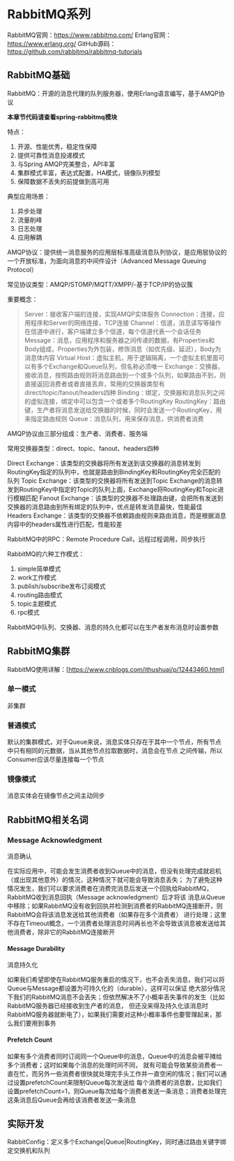 # RabbitMQ系列

RabbitMQ官网：https://www.rabbitmq.com/
Erlang官网：https://www.erlang.org/
GitHub源码：https://github.com/rabbitmq/rabbitmq-tutorials

## RabbitMQ基础

RabbitMQ：开源的消息代理的队列服务器，使用Erlang语言编写，基于AMQP协议

**本章节代码请查看spring-rabbitmq模块**

特点：

1. 开源、性能优秀，稳定性保障
2. 提供可靠性消息投递模式
3. 与Spring AMQP完美整合，API丰富
4. 集群模式丰富，表达式配置，HA模式，镜像队列模型
5. 保障数据不丢失的前提做到高可用

典型应用场景：

1. 异步处理
2. 流量削峰
3. 日志处理
4. 应用解耦

AMQP协议：提供统一消息服务的应用层标准高级消息队列协议，是应用层协议的一个开放标准，为面向消息的中间件设计（Advanced Message Queuing Protocol）

常见协议类型：AMQP/STOMP/MQTT/XMPP/-基于TCP/IP的协议簇

重要概念：
> Server：接收客户端的连接，实现AMQP实体服务
> Connection：连接，应用程序和Server的网络连接，TCP连接
> Channel：信道，消息读写等操作在信道中进行，客户端建立多个信道，每个信道代表一个会话任务
> Message：消息，应用程序和服务器之间传递的数据，有Properties和Body组成，Properties为外包装，修饰消息（如优先级、延迟），Body为消息体内容
> Virtual Host：虚拟主机，用于逻辑隔离，一个虚拟主机里面可以有多个Exchange和Queue队列，但名称必须唯一
> Exchange：交换器，接收消息，按照路由规则将消息路由到一个或多个队列，如果路由不到，则直接返回消费者或者直接丢弃，常用的交换器类型有direct/topic/fanout/headers四种
> Binding：绑定，交换器和消息队列之间的虚拟连接，绑定中可以包含一个或者多个RoutingKey
> RoutingKey：路由键，生产者将消息发送给交换器的时候，同时会发送一个RoutingKey，用来指定路由规则
> Queue：消息队列，用来保存消息，供消费者消费

AMQP协议由三部分组成：生产者、消费者、服务端

常用交换器类型：direct、topic、fanout、headers四种

Direct Exchange：该类型的交换器将所有发送到该交换器的消息转发到RoutingKey指定的队列中，也就是路由到BindingKey和RoutingKey完全匹配的队列
Topic Exchange：该类型的交换器将所有发送到Topic Exchange的消息转发到RoutingKey中指定的Topic的队列上面，Exchange将RoutingKey和Topic进行模糊匹配
Fanout Exchange：该类型的交换器不处理路由键，会把所有发送到交换器的消息路由到所有绑定的队列中，优点是转发消息最快，性能最佳
Headers Exchange：该类型的交换器不依赖路由规则来路由消息，而是根据消息内容中的headers属性进行匹配，性能较差

RabbitMQ中的RPC：Remote Procedure Call，远程过程调用，同步执行

RabbitMQ的六种工作模式：

1. simple简单模式
2. work工作模式
3. publish/subscribe发布订阅模式
4. routing路由模式
5. topic主题模式
6. rpc模式

RabbitMQ中队列、交换器、消息的持久化都可以在生产者发布消息时设置参数

## RabbitMQ集群

RabbitMQ使用详解：[https://www.cnblogs.com/ithushuai/p/12443460.html]

### 单一模式

非集群

### 普通模式

默认的集群模式，对于Queue来说，消息实体只存在于其中一个节点，所有节点中只有相同的元数据，当从其他节点拉取数据时，消息会在节点
之间传输，所以Consumer应该尽量连接每一个节点

### 镜像模式

消息实体会在镜像节点之间主动同步

## RabbitMQ相关名词

### Message Acknowledgment

消息确认

在实际应用中，可能会发生消费者收到Queue中的消息，但没有处理完成就宕机（或出现其他意外）的情况，这种情况下就可能会导致消息丢失；
为了避免这种情况发生，我们可以要求消费者在消费完消息后发送一个回执给RabbitMQ，RabbitMQ收到消息回执（Message acknowledgment）后才将该
消息从Queue中移除；如果RabbitMQ没有收到回执并检测到消费者的RabbitMQ连接断开，则RabbitMQ会将该消息发送给其他消费者（如果存在多个消费者）
进行处理；这里不存在Timeout概念，一个消费者处理消息时间再长也不会导致该消息被发送给其他消费者，除非它的RabbitMQ连接断开

#### Message Durability

消息持久化

如果我们希望即使在RabbitMQ服务重启的情况下，也不会丢失消息，我们可以将Queue与Message都设置为可持久化的（durable），这样可以保证
绝大部分情况下我们的RabbitMQ消息不会丢失；但依然解决不了小概率丢失事件的发生（比如RabbitMQ服务器已经接收到生产者的消息，
但还没来得及持久化该消息时RabbitMQ服务器就断电了），如果我们需要对这种小概率事件也要管理起来，那么我们要用到事务

#### Prefetch Count

如果有多个消费者同时订阅同一个Queue中的消息，Queue中的消息会被平摊给多个消费者；这时如果每个消息的处理时间不同，
就有可能会导致某些消费者一直在忙，而另外一些消费者很快就处理完手头工作并一直空闲的情况；我们可以通过设置prefetchCount来限制Queue每次发送给
每个消费者的消息数，比如我们设置prefetchCount=1，则Queue每次给每个消费者发送一条消息；消费者处理完这条消息后Queue会再给该消费者发送一条消息

## 实际开发

RabbitConfig：定义多个Exchange|Queue|RoutingKey，同时通过路由关键字绑定交换机和队列



